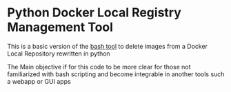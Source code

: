 # Python Docker Local Registry Management Tool

This is a basic version of the [bash tool](https://github.com/byrnedo/docker-reg-tool/blob/master/docker_reg_tool) to delete images from a Docker Local Repository rewritten in python

The Main objective if for this code to be more clear for those not familiarized with bash scripting and become integrable in another tools such a webapp or GUI apps